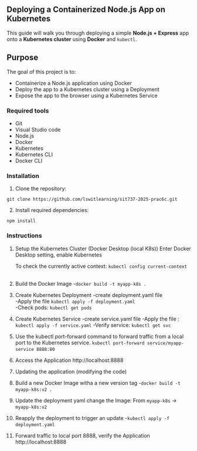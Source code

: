 ## Deploying a Containerized Node.js App on Kubernetes
This guide will walk you through deploying a simple **Node.js + Express** app onto a **Kubernetes cluster** using **Docker** and `kubectl`.

## Purpose

The goal of this project is to:
- Containerize a Node.js application using Docker
- Deploy the app to a Kubernetes cluster using a Deployment
- Expose the app to the browser using a Kubernetes Service

### Required tools
- Git
- Visual Studio code
- Node.js
- Docker
- Kubernetes
- Kubernetes CLI
- Docker CLI

### Installation
1. Clone the repository:
```
git clone https://github.com/lswitlearning/sit737-2025-prac6c.git
```

2. Install required dependencies:
```
npm install
```

### Instructions

1. Setup the Kubernetes Cluster (Docker Desktop (local K8s))
    Enter Docker Desktop setting, enable Kubernetes  

    To check the currently active context: `kubectl config current-context`  
&nbsp;
2. Build the Docker Image
 -`docker build -t myapp-k8s .`
&nbsp;
3. Create Kubernetes Deployment
 -create deployment.yaml file  
 -Apply the file `kubectl apply -f deployment.yaml`  
 -Check pods: `kubectl get pods`
 &nbsp;
4. Create Kubernetes Service
 -create service.yaml file
 -Apply the file : `kubectl apply -f service.yaml`
 -Verify service: `kubectl get svc`
 &nbsp;

5. Use the kubectl port-forward command to forward traffic from a local port to the Kubernetes service.
`kubectl port-forward service/myapp-service 8888:80 `
 &nbsp;
6. Access the Application
 http://localhost:8888
 &nbsp;
7. Updating the application (modifying the code)
 &nbsp;
8. Build a new Docker Image witha a new version tag
 -`docker build -t myapp-k8s:v2 .`
 &nbsp;
9. Update the deployment yaml
change the Image: From `myapp-k8s` -> `myapp-k8s:v2`
 &nbsp;
10. Reapply the deployment to trigger an update
 -`kubectl apply -f deployment.yaml`
 &nbsp;
11. Forward traffic to local port 8888, verify the Application  
 http://localhost:8888

